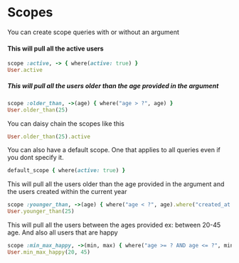 # Scopes
You can create scope queries with or without an argument

#### This will pull all the active users
```ruby
scope :active, -> { where(active: true) }
User.active
```

##### This will pull all the users older than the age provided in the argument
```ruby
scope :older_than, ->(age) { where("age > ?", age) }
User.older_than(25)
```

You can daisy chain the scopes like this
```ruby
User.older_than(25).active
```

You can also have a default scope. One that applies to all queries even if you dont specify it.
```ruby
default_scope { where(active: true) }
```

This will pull all the users older than the age provided in the argument and the users created within the current year
```ruby
scope :younger_than, ->(age) { where("age < ?", age).where("created_at > :this_year", { this_year: Date.today.beginning_of_year }) }
User.younger_than(25)
```

This will pull all the users between the ages provided ex: between 20-45 age. And also all users that are happy
```ruby
scope :min_max_happy, ->(min, max) { where("age >= ? AND age <= ?", min, max).where(happy: true) }
User.min_max_happy(20, 45)
```
